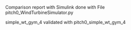 Comparison report with Simulink done with File pitch0_WindTurbineSimulator.py

simple_wt_gym_4 validated with pitch0_simple_wt_gym_4